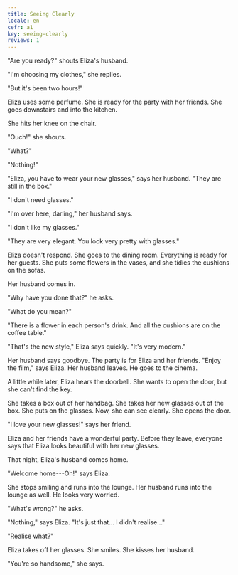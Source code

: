 ```yaml
---
title: Seeing Clearly
locale: en
cefr: a1
key: seeing-clearly
reviews: 1
---
```


"Are you ready?" shouts Eliza's husband.

"I'm choosing my clothes," she replies.

"But it's been two hours!"

Eliza uses some perfume. She is ready for the party with her friends. She goes downstairs and into the kitchen.

She hits her knee on the chair.

"Ouch!" she shouts.

"What?"

"Nothing!"

"Eliza, you have to wear your new glasses," says her husband. "They are still in the box."

"I don't need glasses."

"I'm over here, darling," her husband says.

"I don't like my glasses."

"They are very elegant. You look very pretty with glasses."

Eliza doesn't respond. She goes to the dining room. Everything is ready for her guests. She puts some flowers in the vases, and she tidies the cushions on the sofas.

Her husband comes in.

"Why have you done that?" he asks.

"What do you mean?"

"There is a flower in each person's drink. And all the cushions are on the coffee table."

"That's the new style," Eliza says quickly. "It's very modern."

Her husband says goodbye. The party is for Eliza and her friends. "Enjoy the film," says Eliza. Her husband leaves. He goes to the cinema.

A little while later, Eliza hears the doorbell. She wants to open the door, but she can't find the key.

She takes a box out of her handbag. She takes her new glasses out of the box. She puts on the glasses. Now, she can see clearly. She opens the door.

"I love your new glasses!" says her friend.

Eliza and her friends have a wonderful party. Before they leave, everyone says that Eliza looks beautiful with her new glasses.

That night, Eliza's husband comes home.

"Welcome home---Oh!" says Eliza.

She stops smiling and runs into the lounge. Her husband runs into the lounge as well. He looks very worried.

"What's wrong?" he asks.

"Nothing," says Eliza. "It's just that... I didn't realise..."

"Realise what?"

Eliza takes off her glasses. She smiles. She kisses her husband.

"You're so handsome," she says.